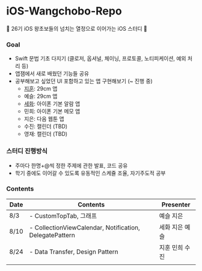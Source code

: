 # iOS-Wangchobo-Repo

🌟 26기 iOS 왕초보들의 넘치는 열정으로 이어가는 iOS 스터디 🌟



### Goal

- Swift 문법 기초 다지기 (클로저, 옵셔널, 체이닝, 프로토콜, 노티피케이션, 예외 처리 등)
- 앱잼에서 새로 배웠던 기능들 공유
- 공부해보고 싶었던 UI 포함하고 있는 앱 구현해보기 (~ 진행 중)
  - [지훈](https://github.com/i-colours-u/twentyNineCloneCoding): 29cm 앱
  - 예슬: 29cm 앱
  - [세화](https://github.com/sophryu99/iOSAlarmApp): 아이폰 기본 알람 앱
  - 민희: 아이폰 기본 메모 앱
  - 지은: 다음 웹툰 앱
  - 수진: 캘린더 (TBD)
  - 영재: 캘린더 (TBD)



### 스터디 진행방식

- 주마다 한명+@씩 정한 주제에 관한 발표, 코드 공유
- 학기 중에도 이어갈 수 있도록 유동적인 스케쥴 조율, 자기주도적 공부



### Contents

| Date | Contents                                                | Presenter      |
| ---- | ------------------------------------------------------- | -------------- |
| 8/3  | - CustomTopTab, 그래프                                  | 예슬 지은      |
| 8/10 | - CollectionViewCalendar, Notification, DelegatePattern | 세화 지은 예슬 |
| 8/24 | - Data Transfer, Design Pattern                         | 지훈 민희 수진 |
|      |                                                         |                |

